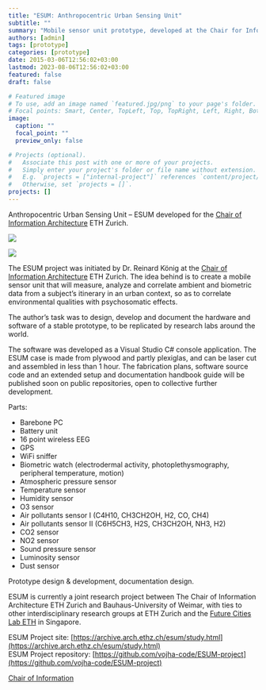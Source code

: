```yaml
---
title: "ESUM: Anthropocentric Urban Sensing Unit"
subtitle: ""
summary: "Mobile sensor unit prototype, developed at the Chair for Information Architecture, ETHz."
authors: [admin]
tags: [prototype]
categories: [prototype]
date: 2015-03-06T12:56:02+03:00
lastmod: 2023-08-06T12:56:02+03:00
featured: false
draft: false

# Featured image
# To use, add an image named `featured.jpg/png` to your page's folder.
# Focal points: Smart, Center, TopLeft, Top, TopRight, Left, Right, BottomLeft, Bottom, BottomRight.
image:
  caption: ""
  focal_point: ""
  preview_only: false

# Projects (optional).
#   Associate this post with one or more of your projects.
#   Simply enter your project's folder or file name without extension.
#   E.g. `projects = ["internal-project"]` references `content/project/deep-learning/index.md`.
#   Otherwise, set `projects = []`.
projects: []
---
```



Anthropocentric Urban Sensing Unit – ESUM developed for the [Chair of Information Architecture](http://www.ia.arch.ethz.ch) ETH Zurich.

[![](http://studioany.com/wp-content/uploads/2015/12/IMG_3642f-800x500.png)](http://studioany.com/projects/esum/none)

[![](http://studioany.com/wp-content/uploads/2015/12/IMG_3648f-800x500.png)](http://studioany.com/projects/esum/none)

[](http://studioany.com/projects/esum/none)

[](http://studioany.com/projects/esum/none)

[](http://studioany.com/projects/esum/none)

The ESUM project was initiated by Dr. Reinard König at the [Chair of Information Architecture](http://www.ia.arch.ethz.ch) ETH Zurich. The idea behind is to create a mobile sensor unit that will measure, analyze and correlate ambient and biometric data from a subject’s itinerary in an urban context, so as to correlate environmental qualities with psychosomatic effects.

The author’s task was to design, develop and document the hardware and software of a stable prototype, to be replicated by research labs around the world.

The software was developed as a Visual Studio C# console application. The ESUM case is made from plywood and partly plexiglas, and can be laser cut and assembled in less than 1 hour. The fabrication plans, software source code and an extended setup and documentation handbook guide will be published soon on public repositories, open to collective further development.

Parts:

- Barebone PC
- Battery unit
- 16 point wireless EEG
- GPS
- WiFi sniffer
- Biometric watch (electrodermal activity, photoplethysmography, peripheral temperature, motion)
- Atmospheric pressure sensor
- Temperature sensor
- Humidity sensor
- O3 sensor
- Air pollutants sensor I (C4H10, CH3CH2OH, H2, CO, CH4)
- Air pollutants sensor II (C6H5CH3, H2S, CH3CH2OH, NH3, H2)
- CO2 sensor
- NO2 sensor
- Sound pressure sensor
- Luminosity sensor
- Dust sensor

Prototype design & development, documentation design.

ESUM is currently a joint research project between The Chair of Information Architecture ETH Zurich and Bauhaus-University of Weimar, with ties to other interdisciplinary research groups at ETH Zurich and the [Future Cities Lab ETH](http://www.fcl.ethz.ch) in Singapore.

ESUM Project site: [https://archive.arch.ethz.ch/esum/study.html](https://archive.arch.ethz.ch/esum/study.html)  
ESUM Project repository: [https://github.com/vojha-code/ESUM-project](https://github.com/vojha-code/ESUM-project)

[Chair of Information](http://www.ia.arch.ethz.ch)